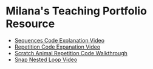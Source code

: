 # Milana's Teaching Portfolio Resource

* [Sequences Code Explanation Video](https://youtu.be/nCcOz_TFNgI)
* [Repetition Code Expanation Video](https://youtu.be/mxGuQFWx8pc)
* [Scratch Animal Repetition Code Walkthrough](https://www.youtube.com/watch?v=figbN6FRHZ8)
* [Snap Nested Loop Video](https://youtu.be/nSuBZcXkNkI)
